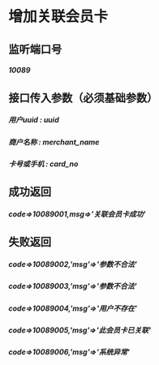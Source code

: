 # 增加关联会员卡
## 监听端口号
##### *10089*
## 接口传入参数（必须基础参数）
##### **用户uuid** : *uuid*
##### **商户名称** : *merchant_name*
##### **卡号或手机** : *card_no*

## 成功返回
##### **code=>10089001,msg=>'关联会员卡成功'**


## 失败返回
##### **code=>10089002,'msg'=>'参数不合法'**
##### **code=>10089003,'msg'=>'参数不合法'**
##### **code=>10089004,'msg'=>'用户不存在'**
##### **code=>10089005,'msg'=>'此会员卡已关联'**
##### **code=>10089006,'msg'=>'系统异常'**
